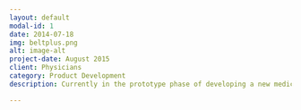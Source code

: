 ```yaml
---
layout: default
modal-id: 1
date: 2014-07-18
img: beltplus.png
alt: image-alt
project-date: August 2015
client: Physicians
category: Product Development
description: Currently in the prototype phase of developing a new medical utility belt for use by doctors in the hospital. We've developed a prototype and completed alpha testing. Check out beltplus.github.io to access our survey.

---
```

